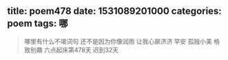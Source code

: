 title: poem478
date: 1531089201000
categories: poem
tags: 哪
---
> 哪里有什么不竭词句
还不是因为你像润雨
让我心扉济济
早安
孤独小美
格致别趣
六点起床第478天 迟到32天